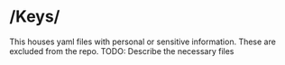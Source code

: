 # /Keys/
This houses yaml files with personal or sensitive information. These are excluded from the repo.
TODO: Describe the necessary files